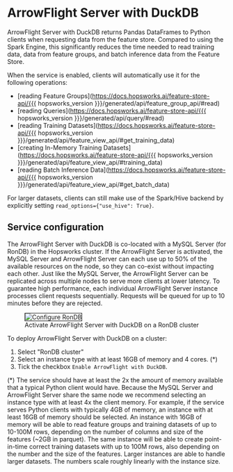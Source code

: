 # ArrowFlight Server with DuckDB
ArrowFlight Server with DuckDB returns Pandas DataFrames to Python clients when requesting data from the feature store. Compared to using the Spark Engine, this significantly reduces the time needed to read training data, data from feature groups, and batch inference data from the Feature Store.

When the service is enabled, clients will automatically use it for the following operations:

- [reading Feature Groups](https://docs.hopsworks.ai/feature-store-api/{{{ hopsworks_version }}}/generated/api/feature_group_api/#read)
- [reading Queries](https://docs.hopsworks.ai/feature-store-api/{{{ hopsworks_version }}}/generated/api/query/#read)
- [reading Training Datasets](https://docs.hopsworks.ai/feature-store-api/{{{ hopsworks_version }}}/generated/api/feature_view_api/#get_training_data)
- [creating In-Memory Training Datasets](https://docs.hopsworks.ai/feature-store-api/{{{ hopsworks_version }}}/generated/api/feature_view_api/#training_data)
- [reading Batch Inference Data](https://docs.hopsworks.ai/feature-store-api/{{{ hopsworks_version }}}/generated/api/feature_view_api/#get_batch_data)

For larger datasets, clients can still make use of the Spark/Hive backend by explicitly setting
`read_options={"use_hive": True}`.

## Service configuration
The ArrowFlight Server with DuckDB is co-located with a MySQL Server (for RonDB) in the Hopsworks cluster. If the ArrowFlight Server is activated, the MySQL Server and ArrowFlight Server can each use up to 50% of the available resources on the node, so they can co-exist without impacting each other. Just like the MySQL Server, the ArrowFlight Server can be replicated across multiple nodes to serve more clients at lower latency. To guarantee high performance, each individual ArrowFlight Server instance processes client requests sequentially. Requests will be queued for up to 10 minutes before they are rejected.

<p align="center">
  <figure>
    <img style="border: 1px solid #000" src="../../../assets/images/setup_installation/managed/common/flyingduck_rondb.png" alt="Configure RonDB">
    <figcaption>Activate ArrowFlight Server with DuckDB on a RonDB cluster</figcaption>
  </figure>
</p>

To deploy ArrowFlight Server with DuckDB on a cluster:

1. Select "RonDB cluster"
2. Select an instance type with at least 16GB of memory and 4 cores. (*)
3. Tick the checkbox `Enable ArrowFlight with DuckDB`.

(*) The service should have at least the 2x the amount of memory available that a typical Python client would have. Because the MySQL Server and ArrowFlight Server share the same node we recommend selecting an instance type with at least 4x the client memory. For example, if the service serves Python clients with typically 4GB of memory, an instance with at least 16GB of memory should be selected. An instance with 16GB of memory will be able to read feature groups and training datasets of up to 10-100M rows, depending on the number of columns and size of the features (~2GB in parquet). The same instance will be able to create point-in-time correct training datasets with up to 100M rows, also depending on the number and the size of the features. Larger instances are able to handle larger datasets. The numbers scale roughly linearly with the instance size.

